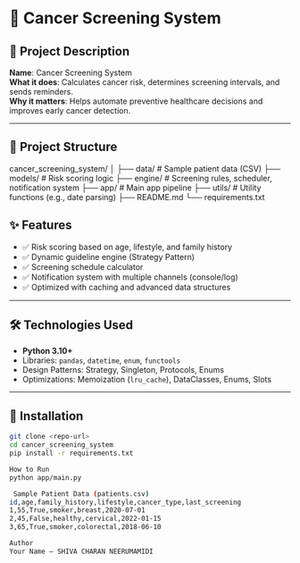 # 🧠 Cancer Screening System

## 📌 Project Description

**Name**: Cancer Screening System  
**What it does**: Calculates cancer risk, determines screening intervals, and sends reminders.  
**Why it matters**: Helps automate preventive healthcare decisions and improves early cancer detection.

---

## 📁 Project Structure

cancer_screening_system/
│
├── data/ # Sample patient data (CSV)
├── models/ # Risk scoring logic
├── engine/ # Screening rules, scheduler, notification system
├── app/ # Main app pipeline
├── utils/ # Utility functions (e.g., date parsing)
├── README.md
└── requirements.txt
## ✨ Features

- ✅ Risk scoring based on age, lifestyle, and family history  
- ✅ Dynamic guideline engine (Strategy Pattern)  
- ✅ Screening schedule calculator  
- ✅ Notification system with multiple channels (console/log)  
- ✅ Optimized with caching and advanced data structures  

---

## 🛠️ Technologies Used

- **Python 3.10+**  
- Libraries: `pandas`, `datetime`, `enum`, `functools`  
- Design Patterns: Strategy, Singleton, Protocols, Enums  
- Optimizations: Memoization (`lru_cache`), DataClasses, Enums, Slots  

---

## 🚀 Installation

```bash
git clone <repo-url>
cd cancer_screening_system
pip install -r requirements.txt

How to Run
python app/main.py

 Sample Patient Data (patients.csv)
id,age,family_history,lifestyle,cancer_type,last_screening
1,55,True,smoker,breast,2020-07-01
2,45,False,healthy,cervical,2022-01-15
3,65,True,smoker,colorectal,2018-06-10

Author
Your Name – SHIVA CHARAN NEERUMAMIDI
